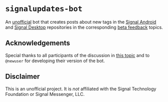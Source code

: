 # `signalupdates-bot`

An [unofficial](#disclaimer) bot that creates posts about new tags in the [Signal Android](https://github.com/signalapp/Signal-Android) and [Signal Desktop](https://github.com/signalapp/Signal-Desktop) repositories in the corresponding [beta feedback](https://community.signalusers.org/c/25) topics.

## Acknowledgements

Special thanks to all participants of the discussion in [this topic](https://community.signalusers.org/t/42818) and to `@newuser` for developing their version of the bot.

## Disclaimer
This is an unofficial project. It is *not* affiliated with the Signal Technology Foundation or Signal Messenger, LLC.
